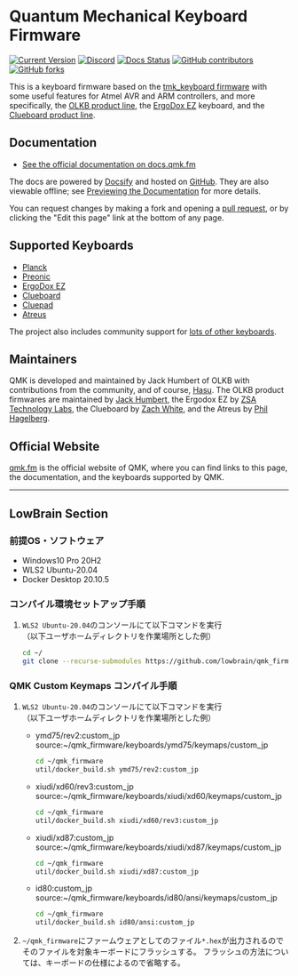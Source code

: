 # Quantum Mechanical Keyboard Firmware

[![Current Version](https://img.shields.io/github/tag/qmk/qmk_firmware.svg)](https://github.com/qmk/qmk_firmware/tags)
[![Discord](https://img.shields.io/discord/440868230475677696.svg)](https://discord.gg/Uq7gcHh)
[![Docs Status](https://img.shields.io/badge/docs-ready-orange.svg)](https://docs.qmk.fm)
[![GitHub contributors](https://img.shields.io/github/contributors/qmk/qmk_firmware.svg)](https://github.com/qmk/qmk_firmware/pulse/monthly)
[![GitHub forks](https://img.shields.io/github/forks/qmk/qmk_firmware.svg?style=social&label=Fork)](https://github.com/qmk/qmk_firmware/)

This is a keyboard firmware based on the [tmk\_keyboard firmware](https://github.com/tmk/tmk_keyboard) with some useful features for Atmel AVR and ARM controllers, and more specifically, the [OLKB product line](https://olkb.com), the [ErgoDox EZ](https://ergodox-ez.com) keyboard, and the [Clueboard product line](https://clueboard.co).

## Documentation

* [See the official documentation on docs.qmk.fm](https://docs.qmk.fm)

The docs are powered by [Docsify](https://docsify.js.org/) and hosted on [GitHub](/docs/). They are also viewable offline; see [Previewing the Documentation](https://docs.qmk.fm/#/contributing?id=previewing-the-documentation) for more details.

You can request changes by making a fork and opening a [pull request](https://github.com/qmk/qmk_firmware/pulls), or by clicking the "Edit this page" link at the bottom of any page.

## Supported Keyboards

* [Planck](/keyboards/planck/)
* [Preonic](/keyboards/preonic/)
* [ErgoDox EZ](/keyboards/ergodox_ez/)
* [Clueboard](/keyboards/clueboard/)
* [Cluepad](/keyboards/clueboard/17/)
* [Atreus](/keyboards/atreus/)

The project also includes community support for [lots of other keyboards](/keyboards/).

## Maintainers

QMK is developed and maintained by Jack Humbert of OLKB with contributions from the community, and of course, [Hasu](https://github.com/tmk). The OLKB product firmwares are maintained by [Jack Humbert](https://github.com/jackhumbert), the Ergodox EZ by [ZSA Technology Labs](https://github.com/zsa), the Clueboard by [Zach White](https://github.com/skullydazed), and the Atreus by [Phil Hagelberg](https://github.com/technomancy).

## Official Website

[qmk.fm](https://qmk.fm) is the official website of QMK, where you can find links to this page, the documentation, and the keyboards supported by QMK.

***

## LowBrain Section

### 前提OS・ソフトウェア
- Windows10 Pro 20H2
- WLS2 Ubuntu-20.04
- Docker Desktop 20.10.5

### コンパイル環境セットアップ手順
1. `WLS2 Ubuntu-20.04`のコンソールにて以下コマンドを実行  
（以下ユーザホームディレクトリを作業場所とした例）  
    ```sh
    cd ~/
    git clone --recurse-submodules https://github.com/lowbrain/qmk_firmware.git
    ```

### QMK Custom Keymaps コンパイル手順

1. `WLS2 Ubuntu-20.04`のコンソールにて以下コマンドを実行  
（以下ユーザホームディレクトリを作業場所とした例）

    * ymd75/rev2:custom_jp  
        source:~/qmk_firmware/keyboards/ymd75/keymaps/custom_jp
        ```sh
        cd ~/qmk_firmware
        util/docker_build.sh ymd75/rev2:custom_jp
        ```

    * xiudi/xd60/rev3:custom_jp  
        source:~/qmk_firmware/keyboards/xiudi/xd60/keymaps/custom_jp
        ```sh
        cd ~/qmk_firmware
        util/docker_build.sh xiudi/xd60/rev3:custom_jp
        ```

    * xiudi/xd87:custom_jp  
        source:~/qmk_firmware/keyboards/xiudi/xd87/keymaps/custom_jp
        ```sh
        cd ~/qmk_firmware
        util/docker_build.sh xiudi/xd87:custom_jp
        ```

    * id80:custom_jp  
        source:~/qmk_firmware/keyboards/id80/ansi/keymaps/custom_jp
        ```sh
        cd ~/qmk_firmware
        util/docker_build.sh id80/ansi:custom_jp
        ```

2. `~/qmk_firmware`にファームウェアとしてのファイル`*.hex`が出力されるのでそのファイルを対象キーボードにフラッシュする。
フラッシュの方法については、キーボードの仕様によるので省略する。